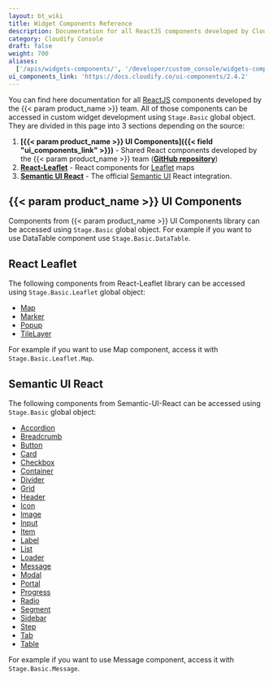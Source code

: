 ```yaml
---
layout: bt_wiki
title: Widget Components Reference
description: Documentation for all ReactJS components developed by Cloudify team.
category: Cloudify Console
draft: false
weight: 700
aliases:
  ['/apis/widgets-components/', '/developer/custom_console/widgets-components/']
ui_components_link: 'https://docs.cloudify.co/ui-components/2.4.2'
---
```


You can find here documentation for all [ReactJS](https://reactjs.org/) components developed by the {{< param product_name >}} team.
All of those components can be accessed in custom widget development using `Stage.Basic` global object. They are divided in this page into 3 sections depending on the source:

1. **[{{< param product_name >}} UI Components]({{< field "ui_components_link" >}})** - Shared React components developed by the {{< param product_name >}} team (**[GitHub repository](https://github.com/cloudify-cosmo/cloudify-ui-components)**)
1. **[React-Leaflet](https://react-leaflet.js.org)** - React components for [Leaflet](https://leafletjs.com/) maps
1. **[Semantic UI React](https://react.semantic-ui.com)** - The official [Semantic UI](https://semantic-ui.com/) React integration.

## {{< param product_name >}} UI Components

Components from {{< param product_name >}} UI Components library can be accessed using `Stage.Basic` global object. For example if you want to use DataTable component use `Stage.Basic.DataTable`.

## React Leaflet

The following components from React-Leaflet library can be accessed using `Stage.Basic.Leaflet` global object:

- [Map](https://react-leaflet.js.org/docs/en/components#map)
- [Marker](https://react-leaflet.js.org/docs/en/components#marker)
- [Popup](https://react-leaflet.js.org/docs/en/components#popup)
- [TileLayer](https://react-leaflet.js.org/docs/en/components#tilelayer)

For example if you want to use Map component, access it with `Stage.Basic.Leaflet.Map`.

## Semantic UI React

The following components from Semantic-UI-React can be accessed using `Stage.Basic` global object:

- [Accordion](https://react.semantic-ui.com/modules/accordion)
- [Breadcrumb](https://react.semantic-ui.com/collections/breadcrumb)
- [Button](https://react.semantic-ui.com/elements/button)
- [Card](https://react.semantic-ui.com/views/card)
- [Checkbox](https://react.semantic-ui.com/modules/checkbox)
- [Container](https://react.semantic-ui.com/elements/container)
- [Divider](https://react.semantic-ui.com/elements/divider)
- [Grid](https://react.semantic-ui.com/collections/grid)
- [Header](https://react.semantic-ui.com/elements/header)
- [Icon](https://react.semantic-ui.com/elements/icon)
- [Image](https://react.semantic-ui.com/elements/image)
- [Input](https://react.semantic-ui.com/elements/input)
- [Item](https://react.semantic-ui.com/views/item)
- [Label](https://react.semantic-ui.com/elements/label)
- [List](https://react.semantic-ui.com/elements/list)
- [Loader](https://react.semantic-ui.com/elements/loader)
- [Message](https://react.semantic-ui.com/collections/message)
- [Modal](https://react.semantic-ui.com/modules/modal)
- [Portal](https://react.semantic-ui.com/addons/portal)
- [Progress](https://react.semantic-ui.com/modules/progress)
- [Radio](https://react.semantic-ui.com/addons/radio)
- [Segment](https://react.semantic-ui.com/elements/segment)
- [Sidebar](https://react.semantic-ui.com/modules/sidebar)
- [Step](https://react.semantic-ui.com/elements/step)
- [Tab](https://react.semantic-ui.com/modules/tab)
- [Table](https://react.semantic-ui.com/collections/table)

For example if you want to use Message component, access it with `Stage.Basic.Message`.
